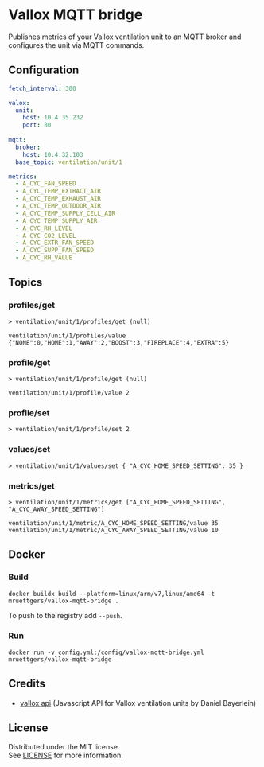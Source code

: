 # Vallox MQTT bridge
Publishes metrics of your Vallox ventilation unit to an MQTT broker and configures the unit via MQTT commands. 

## Configuration

```yaml
fetch_interval: 300

valox:
  unit:
    host: 10.4.35.232
    port: 80
  
mqtt:
  broker:
    host: 10.4.32.103
  base_topic: ventilation/unit/1

metrics:
  - A_CYC_FAN_SPEED
  - A_CYC_TEMP_EXTRACT_AIR
  - A_CYC_TEMP_EXHAUST_AIR
  - A_CYC_TEMP_OUTDOOR_AIR
  - A_CYC_TEMP_SUPPLY_CELL_AIR
  - A_CYC_TEMP_SUPPLY_AIR
  - A_CYC_RH_LEVEL
  - A_CYC_CO2_LEVEL
  - A_CYC_EXTR_FAN_SPEED
  - A_CYC_SUPP_FAN_SPEED
  - A_CYC_RH_VALUE
```

## Topics

### profiles/get
```
> ventilation/unit/1/profiles/get (null)  

ventilation/unit/1/profiles/value {"NONE":0,"HOME":1,"AWAY":2,"BOOST":3,"FIREPLACE":4,"EXTRA":5}
```

### profile/get
```
> ventilation/unit/1/profile/get (null)  

ventilation/unit/1/profile/value 2
```

### profile/set
```
> ventilation/unit/1/profile/set 2
```

### values/set
```
> ventilation/unit/1/values/set { "A_CYC_HOME_SPEED_SETTING": 35 }
```

### metrics/get
```
> ventilation/unit/1/metrics/get ["A_CYC_HOME_SPEED_SETTING", "A_CYC_AWAY_SPEED_SETTING"]  

ventilation/unit/1/metric/A_CYC_HOME_SPEED_SETTING/value 35
ventilation/unit/1/metric/A_CYC_AWAY_SPEED_SETTING/value 10
```

## Docker

### Build

`docker buildx build --platform=linux/arm/v7,linux/amd64 -t mruettgers/vallox-mqtt-bridge .`

To push to the registry add `--push`.

### Run
`docker run -v config.yml:/config/vallox-mqtt-bridge.yml mruettgers/vallox-mqtt-bridge`


## Credits
* [vallox api](https://github.com/danielbayerlein/vallox-api) (Javascript API for Vallox ventilation units by Daniel Bayerlein)


## License

Distributed under the MIT license.  
See [LICENSE](LICENSE) for more information.
